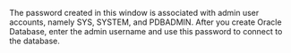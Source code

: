 The password created in this window is associated with admin user accounts, namely SYS, SYSTEM, and PDBADMIN. After you create Oracle Database, enter the admin username and use this password to connect to the database.
